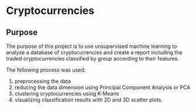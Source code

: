 # Cryptocurrencies

## Purpose
The purpose of this project is to use unsupervised machine learning to analyze a database of cryptocurrencies and create a report including the traded cryptocurrencies classified by group according to their features.

The following process was used:

1) preprocessing the data
2) reducing the data dimension using Principal Component Analysis or PCA
3) clustering cryptocurrencies using K-Means
4) visualizing classification results with 2D and 3D scatter plots.
